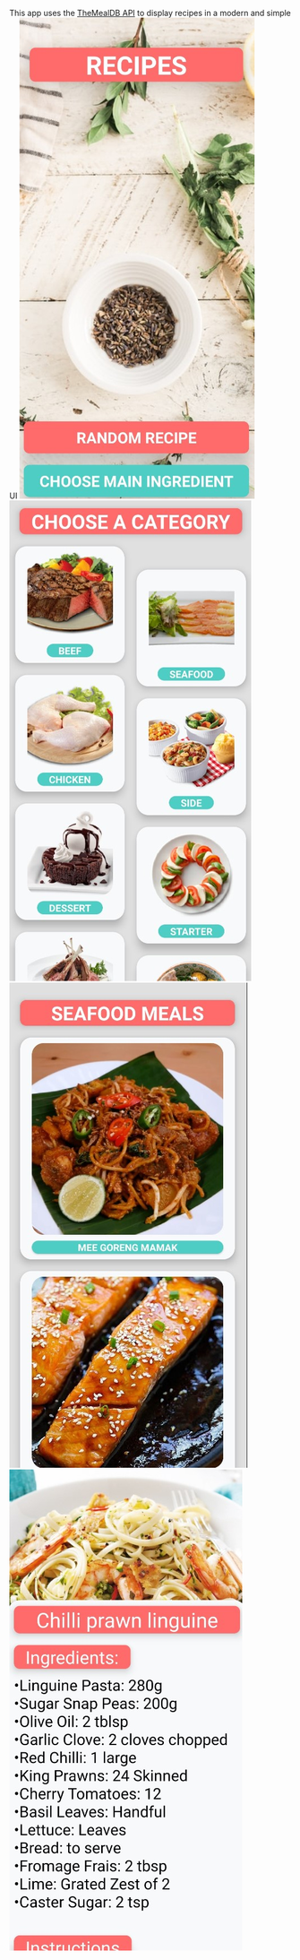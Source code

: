 This app uses the [TheMealDB API](https://www.themealdb.com/api.php "TheMealDB") to display recipes in a modern and simple UI
![Main/Welcome Screen](./Images/MainScreen.jpg)
![Choose Category Screen](./Images/ChooseCategoryScreen.jpg)
![Category Screen](./Images/CategoryScreen.jpg)
![Recipe Screen](./Images/RecipeScreen.jpg)
